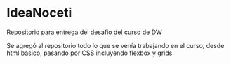 # IdeaNoceti
Repositorio para entrega del desafio del curso de DW

Se agregó al repositorio todo lo que se venía trabajando en el curso, desde html básico, pasando por CSS incluyendo flexbox y grids